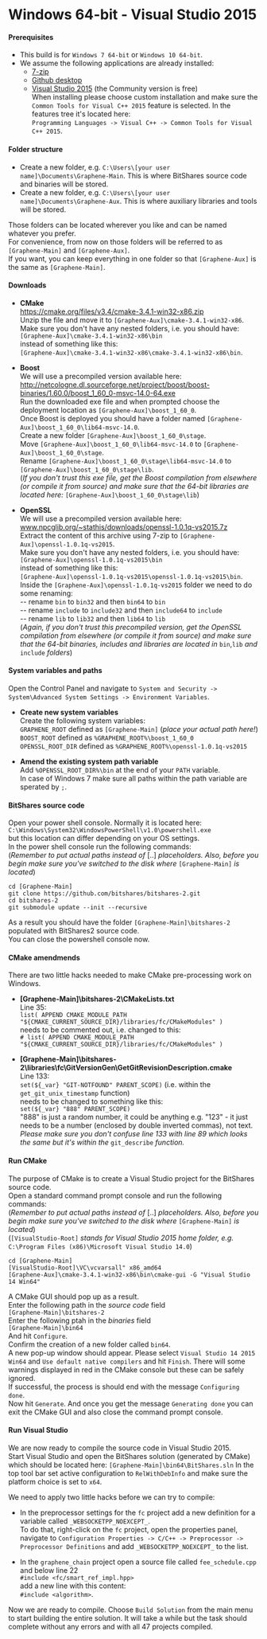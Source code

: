 Windows 64-bit - Visual Studio 2015
============================

#### Prerequisites ####
* This build is for `Windows 7 64-bit` or `Windows 10 64-bit`.
* We assume the following applications are already installed:
  * [7-zip](http://www.7-zip.org)
  * [Github desktop](https://desktop.github.com)
  * [Visual Studio 2015](https://www.visualstudio.com) (the Community version is free)  
When installing please choose custom installation and make sure the `Common Tools for Visual C++ 2015` feature is selected. In the features tree it's located here:  
`Programming Languages -> Visual C++ -> Common Tools for Visual C++ 2015`.

#### Folder structure ####
* Create a new folder, e.g. `C:\Users\[your user name]\Documents\Graphene-Main`. This is where BitShares source code and binaries will be stored.
* Create a new folder, e.g. `C:\Users\[your user name]\Documents\Graphene-Aux`. This is where auxiliary libraries and tools will be stored.

Those folders can be located wherever you like and can be named whatever you prefer.  
For convenience, from now on those folders will be referred to as `[Graphene-Main]` and `[Graphene-Aux]`.  
If you want, you can keep everything in one folder so that `[Graphene-Aux]` is the same as `[Graphene-Main]`.

#### Downloads ####

* **CMake**  
https://cmake.org/files/v3.4/cmake-3.4.1-win32-x86.zip  
Unzip the file and move it to `[Graphene-Aux]\cmake-3.4.1-win32-x86`.  
Make sure you don't have any nested folders, i.e. you should have:  
`[Graphene-Aux]\cmake-3.4.1-win32-x86\bin`  
instead of something like this:  
`[Graphene-Aux]\cmake-3.4.1-win32-x86\cmake-3.4.1-win32-x86\bin`.

* **Boost**  
We will use a precompiled version available here:  
http://netcologne.dl.sourceforge.net/project/boost/boost-binaries/1.60.0/boost_1_60_0-msvc-14.0-64.exe  
Run the downloaded exe file and when prompted choose the deployment location as `[Graphene-Aux]\boost_1_60_0`.  
Once Boost is deployed you should have a folder named `[Graphene-Aux]\boost_1_60_0\lib64-msvc-14.0`.  
Create a new folder `[Graphene-Aux]\boost_1_60_0\stage`.  
Move `[Graphene-Aux]\boost_1_60_0\lib64-msvc-14.0` to `[Graphene-Aux]\boost_1_60_0\stage`.  
Rename `[Graphene-Aux]\boost_1_60_0\stage\lib64-msvc-14.0` to `[Graphene-Aux]\boost_1_60_0\stage\lib`.  
(*If you don't trust this exe file, get the Boost compilation from elsewhere (or compile it from source) and make sure that the 64-bit libraries are located here:* `[Graphene-Aux]\boost_1_60_0\stage\lib`)

* **OpenSSL**  
We will use a precompiled version available here:  
www.npcglib.org/~stathis/downloads/openssl-1.0.1q-vs2015.7z  
Extract the content of this archive using 7-zip to `[Graphene-Aux]\openssl-1.0.1q-vs2015`.  
Make sure you don't have any nested folders, i.e. you should have:  
`[Graphene-Aux]\openssl-1.0.1q-vs2015\bin`  
instead of something like this:  
`[Graphene-Aux]\openssl-1.0.1q-vs2015\openssl-1.0.1q-vs2015\bin`.  
Inside the `[Graphene-Aux]\openssl-1.0.1q-vs2015` folder we need to do some renaming:  
-- rename `bin` to `bin32` and then `bin64` to `bin`  
-- rename `include` to `include32` and then `include64` to `include`  
-- rename `lib` to `lib32` and then `lib64` to `lib`  
(*Again, if you don't trust this precompiled version, get the OpenSSL compilation from elsewhere (or compile it from source) and make sure that the 64-bit binaries, includes and libraries are located in* `bin`,`lib` *and* `include` *folders*)

#### System variables and paths ####
Open the Control Panel and navigate to `System and Security -> System\Advanced System Settings -> Environment Variables`.  
* **Create new system variables**  
Create the following system variables:  
`GRAPHENE_ROOT` defined as `[Graphene-Main]` (*place your actual path here!*)  
`BOOST_ROOT` defined as `%GRAPHENE_ROOT%\boost_1_60_0`  
`OPENSSL_ROOT_DIR` defined as `%GRAPHENE_ROOT%\openssl-1.0.1q-vs2015`

* **Amend the existing system path variable**  
Add `%OPENSSL_ROOT_DIR%\bin` at the end of your `PATH` variable.  
In case of Windows 7 make sure all paths within the path variable are sperated by `;`.

#### BitShares source code ####
Open your power shell console. Normally it is located here:  
`C:\Windows\System32\WindowsPowerShell\v1.0\powershell.exe`  
but this location can differ depending on your OS settings.  
In the power shell console run the following commands:  
(*Remember to put actual paths instead of* [..] *placeholders. Also, before you begin make sure you've switched to the disk where* `[Graphene-Main]` *is located*)  
```
cd [Graphene-Main]
git clone https://github.com/bitshares/bitshares-2.git
cd bitshares-2
git submodule update --init --recursive
```
As a result you should have the folder `[Graphene-Main]\bitshares-2` populated with BitShares2 source code.  
You can close the powershell console now.

#### CMake amendmends ####
There are two little hacks needed to make CMake pre-processing work on Windows.  
* **[Graphene-Main]\bitshares-2\CMakeLists.txt**  
Line 35:  
`list( APPEND CMAKE_MODULE_PATH "${CMAKE_CURRENT_SOURCE_DIR}/libraries/fc/CMakeModules" )`  
needs to be commented out, i.e. changed to this:  
`# list( APPEND CMAKE_MODULE_PATH "${CMAKE_CURRENT_SOURCE_DIR}/libraries/fc/CMakeModules" )`

* **[Graphene-Main]\bitshares-2\libraries\fc\GitVersionGen\GetGitRevisionDescription.cmake**  
Line 133:  
`set(${_var} "GIT-NOTFOUND" PARENT_SCOPE)` (i.e. within the `get_git_unix_timestamp` function)  
needs to be changed to something like this:  
`set(${_var} "888" PARENT_SCOPE)`  
"888" is just a random number, it could  be anything e.g. "123" - it just needs to be a number (enclosed by double inverted commas), not text. *Please make sure you don't confuse line 133 with line 89 which looks the same but it's within the* `git_describe` *function.*

#### Run CMake ####
The purpose of CMake is to create a Visual Studio project for the BitShares source code.  
Open a standard command prompt console and run the following commands:  
(*Remember to put actual paths instead of* [..] *placeholders. Also, before you begin make sure you've switched to the disk where* `[Graphene-Main]` *is located*)  
(`[VisualStudio-Root]` *stands for Visual Studio 2015 home folder, e.g.* `C:\Program Files (x86)\Microsoft Visual Studio 14.0`)  
```
cd [Graphene-Main]
[VisualStudio-Root]\VC\vcvarsall" x86_amd64
[Graphene-Aux]\cmake-3.4.1-win32-x86\bin\cmake-gui -G "Visual Studio 14 Win64"
```
A CMake GUI should pop up as a result.  
Enter the following path in the *source code* field  
`[Graphene-Main]\bitshares-2`  
Enter the following ptah in the *binaries* field  
`[Graphene-Main]\bin64`  
And hit `Configure`.  
Confirm the creation of a new folder called `bin64`.  
A new pop-up window should appear. Please select `Visual Studio 14 2015 Win64` and `Use default native compilers` and hit `Finish`. 
There will some warnings displayed in red in the CMake console but these can be safely ignored.  
If successful, the process is should end with the message `Configuring done`.  
Now hit `Generate`. And once you get the message `Generating done` you can exit the CMake GUI and also close the command prompt console.

#### Run Visual Studio ####
We are now ready to compile the source code in Visual Studio 2015.  
Start Visual Studio and open the BitShares solution (generated by CMake) which should be located here: `[Graphene-Main]\bin64\BitShares.sln`
In the top tool bar set active configuration to `RelWithDebInfo` and make sure the platform choice is set to `x64`.

We need to apply two little hacks before we can try to compile:
* In the preprocessor settings for the `fc` project add a new definition for a variable called `_WEBSOCKETPP_NOEXCEPT_`.  
To do that, right-click on the `fc` project, open the properties panel, navigate to `Configuration Properties -> C/C++ -> Preprocessor -> Preprocessor Definitions` and add `_WEBSOCKETPP_NOEXCEPT_` to the list.

* In the `graphene_chain` project open a source file called `fee_schedule.cpp` and below line 22  
`#include <fc/smart_ref_impl.hpp>`  
add a new line with this content:  
`#include <algorithm>`.

Now we are ready to compile. Choose `Build Solution` from the main menu to start building the entire solution. It will take a while but the task should complete without any errors and with all 47 projects compiled.
